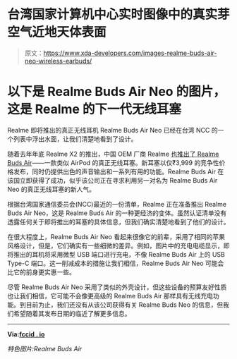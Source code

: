 # 台湾国家计算机中心实时图像中的真实芽空气近地天体表面

> 原文：<https://www.xda-developers.com/images-realme-buds-air-neo-wireless-earbuds/>

# 以下是 Realme Buds Air Neo 的图片，这是 Realme 的下一代无线耳塞

Realme 即将推出的真正无线耳机 Realme Buds Air Neo 已经在台湾 NCC 的一个列表中浮出水面，让我们清楚地看到了设计。

随着去年年底 Realme X2 的推出，中国 OEM 厂商 Realme [也推出了 Realme Buds Air](https://www.xda-developers.com/realme-buds-air-india-launch-oppo-enco-free-announced-apac-region-truly-wireless-earphones/)——一款类似 AirPod 的真正无线耳塞。新耳塞以仅₹3,999 的竞争性价格发布，同时仍提供出色的声音输出和一系列有用的功能。Realme Buds Air 在该国立即获得了成功，似乎该公司正在寻求利用另一对名为 Realme Buds Air Neo 的真正无线耳塞的新人气。

根据台湾国家通信委员会(NCC)最近的一份清单，Realme 正在准备推出 Realme Buds Air Neo，这是 Realme Buds Air 的一种更经济的变体。虽然认证清单没有透露任何关于即将推出的耳塞的具体信息，但我们确实清楚地看到了他们的设计。

在很大程度上，Realme Buds Air Neo 看起来很像它的前辈，采用了相同的苹果风格设计，但是，它们确实有一些细微的差异。例如，图片中的充电电缆显示，即将推出的耳机将采用微型 USB 端口进行充电，不像 Realme Buds Air 上的 USB Type-C 端口。这一削减成本的措施让我们相信，Realme Buds Air Neo 可能会比它的前身更实惠一些。

尽管 Realme Buds Air Neo 采用了类似的外壳设计，但这些设备的预算友好性质也让我们相信，它可能不会像更高级的 Realme Buds Air 那样具有无线充电功能。到目前为止，我们还没有从该公司获得有关 Realme Buds Neo 的信息，但我们希望随着其发布日期的临近了解更多信息。

* * *

**Via:[fccid . io](https://fccid.io/NCC/CCAK20LP0180T0/6FFtY0Njc1I=)**

*特色图片:Realme Buds Air*